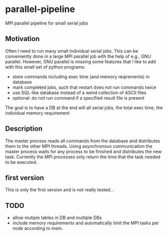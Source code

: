 # parallel-pipeline
MPI parallel pipeline for small serial jobs

## Motivation
Often I need to run many small individual serial jobs. This can be conveniently done in a large MPI parallel job with the help of e.g., GNU parallel. However, GNU parallel is missing some features that I like to add with this small set of python programs:
 - store commands including exec time (and memory reqirements) in database
 - mark completed jobs, such that restart does not run commands twice
 - use SQL-like database instead of a weird collection of ASCII files
 - optional: do not run command if a specified result file is present 
 
The goal is to have a DB at the end will all serial jobs, the total exec time, the individual memory requirement

## Description
The master process reads all commands from the database and distributes them to the other MPI threads. Using asynchronous communication the master process waits for any process to be finished and distributes the new task. Currently the MPI processes only return the time that the task needed to be executed.

## first version
This is only the first version and is not really tested...

## TODO
 - allow mutiple tables in DB and multiple DBs
 - include memory requirements and automatically limit the MPI tasks per node according to mem.
 
